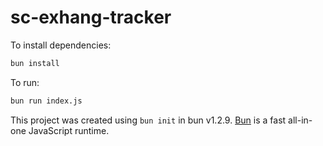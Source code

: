 # sc-exhang-tracker

To install dependencies:

```bash
bun install
```

To run:

```bash
bun run index.js
```

This project was created using `bun init` in bun v1.2.9. [Bun](https://bun.sh) is a fast all-in-one JavaScript runtime.

